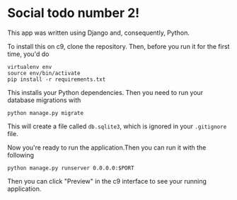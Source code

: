 # Social todo number 2!

This app was written using Django and, consequently, Python.

To install this on c9, clone the repository. Then, before you run it
for the first time, you'd do

```
virtualenv env
source env/bin/activate
pip install -r requirements.txt
```
This installs your Python dependencies. Then you need to run your database
migrations with 

```
python manage.py migrate
```

This will create a file called `db.sqlite3`, which is ignored in your
`.gitignore` file. 

Now you're ready to run the application.Then you can run it with the following

```
python manage.py runserver 0.0.0.0:$PORT
```

Then you can click "Preview" in the c9 interface to see your running application.